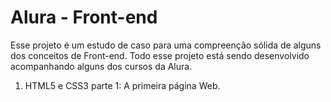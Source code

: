 # Alura - Front-end

Esse projeto é um estudo de caso para uma compreenção sólida de alguns dos conceitos de Front-end. Todo esse projeto está sendo desenvolvido acompanhando alguns dos cursos da Alura.

1. HTML5 e CSS3 parte 1: A primeira página Web.
 
